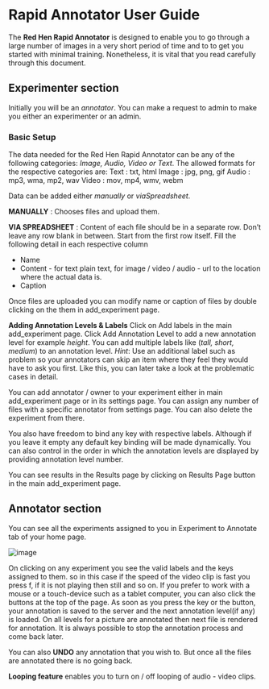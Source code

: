 # Rapid Annotator User Guide

The **Red Hen Rapid Annotator** is designed to enable you to go through a large number of images in a very short period of time and to to get you started with minimal training. Nonetheless, it is vital that you read carefully through this document.

## Experimenter section

Initially you will be an _annotator_. You can make a request to admin to make you either an experimenter or an admin.

### Basic Setup

The data needed for the Red Hen Rapid Annotator can be any of the following categories: _Image, Audio, Video or Text_. The allowed formats for the respective categories are:
Text : txt, html
Image : jpg, png, gif
Audio : mp3, wma, mp2, wav
Video : mov, mp4, wmv, webm

Data can be added either _manually_ or _viaSpreadsheet_.

**MANUALLY** : Chooses files and upload them.

**VIA SPREADSHEET** : Content of each file should be in a separate row. Don’t leave any row blank in between. Start from the first row itself. Fill the following detail in each respective column
* Name
* Content - for text plain text, for image / video / audio - url to the location where the actual data is.
* Caption

Once files are uploaded you can modify name or caption of files by double clicking on the them in add_experiment page.

**Adding Annotation Levels & Labels** Click on Add labels in the main add_experiment page. Click Add Annotation Level to add a new annotation level for example _height_. You can add multiple labels like (_tall, short, medium_) to an annotation level.
_Hint_: Use an additional label such as problem so your annotators can skip an item where they feel they would have to ask you first. Like this, you can later take a look at the problematic cases in detail.

You can add annotator / owner to your experiment either in main add_experiment page or in its settings page. You can assign any number of files with a specific annotator from settings page. You can also delete the experiment from there.

You also have freedom to bind any key with respective labels. Although if you leave it empty any default key binding will be made dynamically. You can also control in the order in which the annotation levels are displayed by providing annotation level number.

You can see results in the Results page by clicking on Results Page button in the main add_experiment page.

## Annotator section

You can see all the experiments assigned to you in Experiment to Annotate tab of your home page.

![image](https://raw.githubusercontent.com/guptavaibhav18197/rapidannotator/master/docs/images/annotate_experiment.png)

On clicking on any experiment you see the valid labels and the keys assigned to them. so in this case if the speed of the video clip is fast you press f, if it is not playing then still and so on. If you prefer to work with a mouse or a touch-device such as a tablet computer, you can also click the buttons at the top of the page. As soon as you press the key or the button, your annotation is saved to the server and the next annotation level(if any) is loaded. On all levels for a picture are annotated then next file is rendered for annotation. It is always possible to stop the annotation process and come back later.

You can also **UNDO** any annotation that you wish to. But once all the files are annotated there is no going back.

**Looping feature** enables you to turn on / off looping of audio - video clips.
